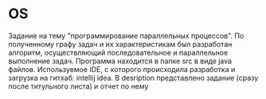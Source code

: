 # OS
Задание на тему "программирование параллельных процессов".
По полученному графу задач и их характеристикам был разработан алгоритм, осуществляющий последовательное и параллельное выполнение задач.
Программа находится в папке src в виде java файлов.
Используемое IDE, с которого происходила разработка и загрузка на гитхаб: intellij idea.
В desription представлено задание (сразу после титульного листа) и отчет по нему
